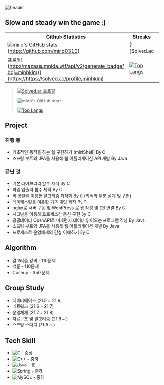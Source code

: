![header](https://capsule-render.vercel.app/api?type=wave&color=auto&height=300&section=header&text=mino%20&fontSize=90)
## Slow and steady win the game :)

|Github Statistics|Streaks|Languages|
|-|-|-|
|![mino's GitHub stats](https://github-readme-stats.vercel.app/api?username=mino0310&show_icons=true&theme=gruvbox)(https://github.com/mino0310)|[![Solved.ac
프로필](http://mazassumnida.wtf/api/v2/generate_badge?boj=minhkim)](https://https://solved.ac/profile/minhkim)|[![Top Langs](https://github-readme-stats.vercel.app/api/top-langs/?username=mino0310)](https://github.com/anuraghazra/github-readme-stats)


> 
> [![Solved.ac
> 프로필](http://mazassumnida.wtf/api/v2/generate_badge?boj=minhkim)](https://https://solved.ac/profile/minhkim)
> 
> 
> ![mino's GitHub stats](https://github-readme-stats.vercel.app/api?username=mino0310&show_icons=true&theme=gruvbox)
> 
> [![Top Langs](https://github-readme-stats.vercel.app/api/top-langs/?username=mino0310)](https://github.com/anuraghazra/github-readme-stats)
> 



## Project
### 진행 중
- 기초적인 동작을 하는 쉘 구현하기 (miniShell) By C
- 스프링 부트와 JPA를 사용해 웹 어플리케이션 API 개발 By Java


### 끝난 것
- 기본 라이브러리 함수 제작 By C
- 파일 입출력 함수 제작 By C
- 퀵 정렬을 이용한 알고리즘 최적화 By C (최적화 부분 설계 및 구현)
- 레이캐스팅을 이용한 기초 게임 제작 By C
- nginx로 서버 구동 및 WordPress 로 웹 작성 및 DB 연결 By C
- 시그널을 이용해 프로세스간 통신 구현 By C
- 공공데이터 OpenAPI로 미세먼지 데이터 읽어오는 프로그램 작성 By Java
- 스프링 부트와 JPA를 사용해 웹 어플리케이션 개발 By Java
- 프로세스로 운영체제의 간섭 이해하기 By C


## Algorithm
- 알고리즘 강의 - 110문제
- 백준 - 110문제
- Codeup - 350 문제

## Group Study
- 데이터베이스 (21.5 ~ 21.6)
- 네트워크 (21.6 ~ 21.7)
- 운영체제 (21.7 ~ 21.8)
- 자료구조 및 알고리즘 (21.8 ~ )
- 스프링 스터디 (21.9 ~ )

## Tech Skill
- <img alt="C" src="https://img.shields.io/badge/c-%2300599C.svg?style=for-the-badge&logo=c&logoColor=white"/> - 중상
- <img alt="C++" src="https://img.shields.io/badge/c++-%2300599C.svg?style=for-the-badge&logo=c%2B%2B&logoColor=white"/> - 중하
- <img alt="Java" src="https://img.shields.io/badge/java-%23ED8B00.svg?style=for-the-badge&logo=java&logoColor=white"/> - 중
- <img alt="Spring" src="https://img.shields.io/badge/spring-%236DB33F.svg?style=for-the-badge&logo=spring&logoColor=white"/> - 중하
- <img alt="MySQL" src="https://img.shields.io/badge/mysql-%2300f.svg?style=for-the-badge&logo=mysql&logoColor=white"/> - 중하
